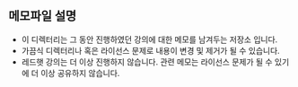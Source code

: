 ## 메모파일 설명

- 이 디렉터리는 그 동안 진행하였던 강의에 대한 메모를 남겨두는 저장소 입니다. 
- 가끔식 디렉터리나 혹은 라이선스 문제로 내용이 변경 및 제거가 될 수 있습니다.
- 레드햇 강의는 더 이상 진행하지 않습니다. 관련 메모는 라이선스 문제가 될 수 있기에 더 이상 공유하지 않습니다.